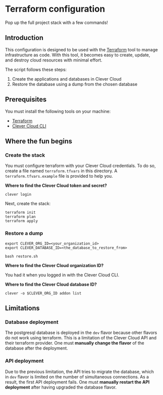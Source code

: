 # Terraform configuration

Pop up the full project stack with a few commands!

## Introduction

This configuration is designed to be used with
the [Terraform](https://www.terraform.io/) tool to manage infrastructure as
code. With this tool, it becomes easy to create, update, and destroy cloud
resources with minimal effort.


The script follows these steps:
1. Create the applications and databases in Clever Cloud
2. Restore the database using a dump from the chosen database

## Prerequisites

You must install the following tools on your machine:
- [Terraform](https://www.terraform.io/downloads.html)
- [Clever Cloud CLI](https://www.clever-cloud.com/developers/doc/cli/install/)

## Where the fun begins

### Create the stack

You must configure terraform with your Clever Cloud credentials.
To do so, create a file named `terraform.tfvars` in this directory.
A `terraform.tfvars.example` file is provided to help you.

**Where to find the Clever Cloud token and secret?**
```shell
clever login
```

Next, create the stack:

```shell
terraform init
terraform plan
terraform apply
```

### Restore a dump

```shell
export CLEVER_ORG_ID=<your_organization_id>
export CLEVER_DATABASE_ID=<the_database_to_restore_from>

bash restore.sh
```

**Where to find the Clever Cloud organization ID?**

You had it when you logged in with the Clever Cloud CLI.

**Where to find the Clever Cloud database ID?**

```shell
clever -o $CLEVER_ORG_ID addon list
```

## Limitations

### Database deployment

The postgresql database is deployed in the `dev`
flavor because other flavors do not work using terraform.
This is a limitation of the Clever Cloud API and their terraform provider.
One must **manually change the flavor** of the database after the deployment.

### API deployment

Due to the previous limitation, the API tries to
migrate the database, which in `dev` flavor is limited on the number of
simultaneous connections.
As a result, the first API deployment fails.
One must **manually restart the API deployment** after having upgraded the
database flavor.
